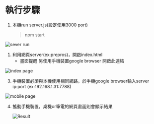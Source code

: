 # 執行步驟

1. 本機run server.js(設定使用3000 port)

   > npm start

![sever run](https://imgur.com/iXDDi4N.jpg)

1. 利用網頁server(ex:prepros)，開啟index.html
   - 畫面提醒 另使用手機裝置google browser 開啟此連結

![index page](https://imgur.com/BIpSO0d.jpg)

3. 手機裝置必須與本機使用相同網路，於手機google browser輸入server ip:port (ex:192.168.1.31:7788)

![mobile page](https://imgur.com/VyrxYet.jpg)

4. 搖動手機裝置，桌機or筆電的網頁畫面則會顯示結果

   ![Result](https://imgur.com/q3GGdnz.jpg)
